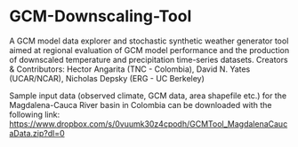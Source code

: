 # GCM-Downscaling-Tool
A GCM model data explorer and stochastic synthetic weather generator tool aimed at regional evaluation of GCM model performance and the production of downscaled temperature and precipitation time-series datasets. Creators & Contributors: Hector Angarita (TNC - Colombia), David N. Yates (UCAR/NCAR), Nicholas Depsky (ERG - UC Berkeley)

Sample input data (observed climate, GCM data, area shapefile etc.) for the Magdalena-Cauca River basin in Colombia can be downloaded with the following link: https://www.dropbox.com/s/0vuumk30z4cpodh/GCMTool_MagdalenaCaucaData.zip?dl=0
